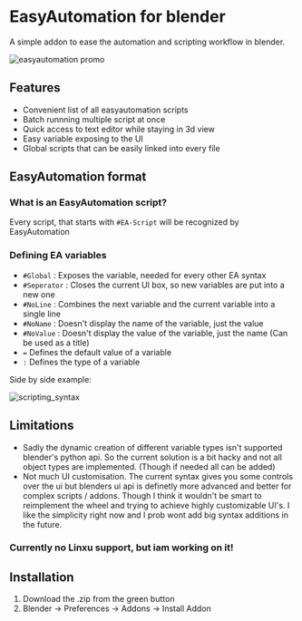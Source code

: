 # EasyAutomation for blender
A simple addon to ease the automation and scripting workflow in blender.

![easyautomation promo](https://github.com/FScociety/EasyAutomation/assets/40910944/f4f22aff-6337-486c-a605-bbd994d5e1f2)

## Features

- Convenient list of all easyautomation scripts
- Batch runnning multiple script at once
- Quick access to text editor while staying in 3d view
- Easy variable exposing to the UI
- Global scripts that can be easily linked into every file

## EasyAutomation format

### What is an EasyAutomation script?
Every script, that starts with `#EA-Script` will be recognized by EasyAutomation

### Defining EA variables
- `#Global` : Exposes the variable, needed for every other EA syntax
- `#Seperator` : Closes the current UI box, so new variables are put into a new one 
- `#NoLine` : Combines the next variable and the current variable into a single line
- `#NoName` : Doesn't display the name of the variable, just the value
- `#NoValue` : Doesn't display the value of the variable, just the name (Can be used as a title)
- `=` Defines the default value of a variable
- `:` Defines the type of a variable

Side by side example:

![scripting_syntax](https://github.com/FScociety/EasyAutomation/assets/40910944/f99e7c5c-ac6f-4316-9125-4584c94f57ee)

## Limitations
- Sadly the dynamic creation of different variable types isn't supported blender's python api. So the current solution is a bit hacky and not all object types are implemented. (Though if needed all can be added)
- Not much UI customisation. The current syntax gives you some controls over the ui but blenders ui api is definetly more advanced and better for complex scripts / addons. Though I think it wouldn't be smart to reimplement the wheel and trying to achieve highly customizable UI's.
  I like the simplicity right now and I prob wont add big syntax additions in the future.

### Currently no Linxu support, but iam working on it!

## Installation

1. Download the .zip from the green button
2. Blender -> Preferences -> Addons -> Install Addon
